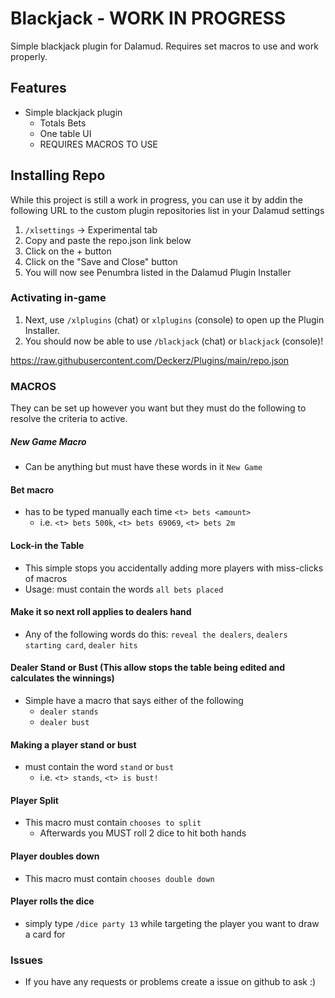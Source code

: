 # Blackjack - WORK IN PROGRESS

Simple blackjack plugin for Dalamud. Requires set macros to use and work properly.

## Features

* Simple blackjack plugin
  * Totals Bets
  * One table UI
  * REQUIRES MACROS TO USE

## Installing Repo
While this project is still a work in progress, you can use it by addin the following URL to the custom plugin repositories list in your Dalamud settings
1. `/xlsettings` -> Experimental tab
2. Copy and paste the repo.json link below
3. Click on the + button
4. Click on the "Save and Close" button
5. You will now see Penumbra listed in the Dalamud Plugin Installer

### Activating in-game

1. Next, use `/xlplugins` (chat) or `xlplugins` (console) to open up the Plugin Installer.
2. You should now be able to use `/blackjack` (chat) or `blackjack` (console)!

https://raw.githubusercontent.com/Deckerz/Plugins/main/repo.json

### MACROS

They can be set up however you want but they must do the following to resolve the criteria to active.

##### New Game Macro

- Can be anything but must have these words in it `New Game`

#### Bet macro

- has to be typed manually each time `<t> bets <amount>`
  - i.e. `<t> bets 500k`, `<t> bets 69069`, `<t> bets 2m`

#### Lock-in the Table

- This simple stops you accidentally adding more players with miss-clicks of macros
- Usage: must contain the words `all bets placed`

#### Make it so next roll applies to dealers hand

- Any of the following words do this: `reveal the dealers`, `dealers starting card`, `dealer hits`

#### Dealer Stand or Bust (This allow stops the table being edited and calculates the winnings)

- Simple have a macro that says either of the following
  - `dealer stands`
  - `dealer bust`

#### Making a player stand or bust

- must contain the word `stand` or `bust`
  - i.e. `<t> stands`, `<t> is bust!`

#### Player Split

- This macro must contain `chooses to split`
  - Afterwards you MUST roll 2 dice to hit both hands

#### Player doubles down

- This macro must contain `chooses double down`

#### Player rolls the dice

- simply type `/dice party 13` while targeting the player you want to draw a card for


### Issues

- If you have any requests or problems create a issue on github to ask :)